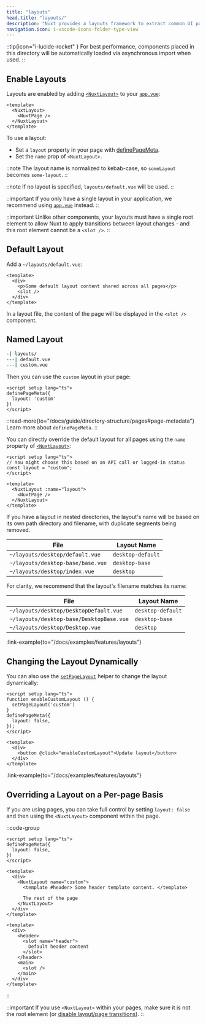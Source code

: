```yaml
---
title: "layouts"
head.title: "layouts/"
description: "Nuxt provides a layouts framework to extract common UI patterns into reusable layouts."
navigation.icon: i-vscode-icons-folder-type-view
---
```


::tip{icon="i-lucide-rocket" }
For best performance, components placed in this directory will be automatically loaded via asynchronous import when used.
::

## Enable Layouts

Layouts are enabled by adding [`<NuxtLayout>`](/docs/3.x/api/components/nuxt-layout) to your [`app.vue`](/docs/3.x/guide/directory-structure/app):

```vue [app.vue]
<template>
  <NuxtLayout>
    <NuxtPage />
  </NuxtLayout>
</template>
```

To use a layout:
- Set a `layout` property in your page with [definePageMeta](/docs/3.x/api/utils/define-page-meta).
- Set the `name` prop of `<NuxtLayout>`.

::note
The layout name is normalized to kebab-case, so `someLayout` becomes `some-layout`.
::

::note
If no layout is specified, `layouts/default.vue` will be used.
::

::important
If you only have a single layout in your application, we recommend using [`app.vue`](/docs/3.x/guide/directory-structure/app) instead.
::

::important
Unlike other components, your layouts must have a single root element to allow Nuxt to apply transitions between layout changes - and this root element cannot be a `<slot />`.
::

## Default Layout

Add a `~/layouts/default.vue`:

```vue [layouts/default.vue]
<template>
  <div>
    <p>Some default layout content shared across all pages</p>
    <slot />
  </div>
</template>
```

In a layout file, the content of the page will be displayed in the `<slot />` component.

## Named Layout

```bash [Directory Structure]
-| layouts/
---| default.vue
---| custom.vue
```

Then you can use the `custom` layout in your page:

```vue twoslash [pages/about.vue]
<script setup lang="ts">
definePageMeta({
  layout: 'custom'
})
</script>
```

::read-more{to="/docs/guide/directory-structure/pages#page-metadata"}
Learn more about `definePageMeta`.
::

You can directly override the default layout for all pages using the `name` property of [`<NuxtLayout>`](/docs/3.x/api/components/nuxt-layout):

```vue [app.vue]
<script setup lang="ts">
// You might choose this based on an API call or logged-in status
const layout = "custom";
</script>

<template>
  <NuxtLayout :name="layout">
    <NuxtPage />
  </NuxtLayout>
</template>
```

If you have a layout in nested directories, the layout's name will be based on its own path directory and filename, with duplicate segments being removed.

File | Layout Name
-- | --
`~/layouts/desktop/default.vue` | `desktop-default`
`~/layouts/desktop-base/base.vue` | `desktop-base`
`~/layouts/desktop/index.vue` | `desktop`

For clarity, we recommend that the layout's filename matches its name:

File | Layout Name
-- | --
`~/layouts/desktop/DesktopDefault.vue` | `desktop-default`
`~/layouts/desktop-base/DesktopBase.vue` | `desktop-base`
`~/layouts/desktop/Desktop.vue` | `desktop`

:link-example{to="/docs/examples/features/layouts"}

## Changing the Layout Dynamically

You can also use the [`setPageLayout`](/docs/3.x/api/utils/set-page-layout) helper to change the layout dynamically:

```vue twoslash
<script setup lang="ts">
function enableCustomLayout () {
  setPageLayout('custom')
}
definePageMeta({
  layout: false,
});
</script>

<template>
  <div>
    <button @click="enableCustomLayout">Update layout</button>
  </div>
</template>
```

:link-example{to="/docs/examples/features/layouts"}

## Overriding a Layout on a Per-page Basis

If you are using pages, you can take full control by setting `layout: false` and then using the `<NuxtLayout>` component within the page.

::code-group

```vue [pages/index.vue]
<script setup lang="ts">
definePageMeta({
  layout: false,
})
</script>

<template>
  <div>
    <NuxtLayout name="custom">
      <template #header> Some header template content. </template>

      The rest of the page
    </NuxtLayout>
  </div>
</template>
```

```vue [layouts/custom.vue]
<template>
  <div>
    <header>
      <slot name="header">
        Default header content
      </slot>
    </header>
    <main>
      <slot />
    </main>
  </div>
</template>
```

::

::important
If you use `<NuxtLayout>` within your pages, make sure it is not the root element (or [disable layout/page transitions](/docs/3.x/getting-started/transitions#disable-transitions)).
::
